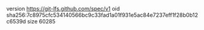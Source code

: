 version https://git-lfs.github.com/spec/v1
oid sha256:7c8975cfc534140566bc9c33fad1a01f931e5ac84e7237eff1f28b0b12c6539d
size 60285
